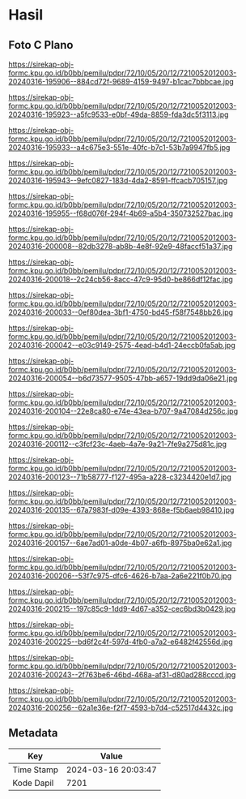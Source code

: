 # Hasil

## Foto C Plano

https://sirekap-obj-formc.kpu.go.id/b0bb/pemilu/pdpr/72/10/05/20/12/7210052012003-20240316-195906--884cd72f-9689-4159-9497-b1cac7bbbcae.jpg

https://sirekap-obj-formc.kpu.go.id/b0bb/pemilu/pdpr/72/10/05/20/12/7210052012003-20240316-195923--a5fc9533-e0bf-49da-8859-fda3dc5f3113.jpg

https://sirekap-obj-formc.kpu.go.id/b0bb/pemilu/pdpr/72/10/05/20/12/7210052012003-20240316-195933--a4c675e3-551e-40fc-b7c1-53b7a9947fb5.jpg

https://sirekap-obj-formc.kpu.go.id/b0bb/pemilu/pdpr/72/10/05/20/12/7210052012003-20240316-195943--9efc0827-183d-4da2-8591-ffcacb705157.jpg

https://sirekap-obj-formc.kpu.go.id/b0bb/pemilu/pdpr/72/10/05/20/12/7210052012003-20240316-195955--f68d076f-294f-4b69-a5b4-350732527bac.jpg

https://sirekap-obj-formc.kpu.go.id/b0bb/pemilu/pdpr/72/10/05/20/12/7210052012003-20240316-200008--82db3278-ab8b-4e8f-92e9-48faccf51a37.jpg

https://sirekap-obj-formc.kpu.go.id/b0bb/pemilu/pdpr/72/10/05/20/12/7210052012003-20240316-200018--2c24cb56-8acc-47c9-95d0-be866df12fac.jpg

https://sirekap-obj-formc.kpu.go.id/b0bb/pemilu/pdpr/72/10/05/20/12/7210052012003-20240316-200033--0ef80dea-3bf1-4750-bd45-f58f7548bb26.jpg

https://sirekap-obj-formc.kpu.go.id/b0bb/pemilu/pdpr/72/10/05/20/12/7210052012003-20240316-200042--e03c9149-2575-4ead-b4d1-24eccb0fa5ab.jpg

https://sirekap-obj-formc.kpu.go.id/b0bb/pemilu/pdpr/72/10/05/20/12/7210052012003-20240316-200054--b6d73577-9505-47bb-a657-19dd9da06e21.jpg

https://sirekap-obj-formc.kpu.go.id/b0bb/pemilu/pdpr/72/10/05/20/12/7210052012003-20240316-200104--22e8ca80-e74e-43ea-b707-9a47084d256c.jpg

https://sirekap-obj-formc.kpu.go.id/b0bb/pemilu/pdpr/72/10/05/20/12/7210052012003-20240316-200112--c3fcf23c-4aeb-4a7e-9a21-7fe9a275d81c.jpg

https://sirekap-obj-formc.kpu.go.id/b0bb/pemilu/pdpr/72/10/05/20/12/7210052012003-20240316-200123--71b58777-f127-495a-a228-c3234420e1d7.jpg

https://sirekap-obj-formc.kpu.go.id/b0bb/pemilu/pdpr/72/10/05/20/12/7210052012003-20240316-200135--67a7983f-d09e-4393-868e-f5b6aeb98410.jpg

https://sirekap-obj-formc.kpu.go.id/b0bb/pemilu/pdpr/72/10/05/20/12/7210052012003-20240316-200157--6ae7ad01-a0de-4b07-a6fb-8975ba0e62a1.jpg

https://sirekap-obj-formc.kpu.go.id/b0bb/pemilu/pdpr/72/10/05/20/12/7210052012003-20240316-200206--53f7c975-dfc6-4626-b7aa-2a6e221f0b70.jpg

https://sirekap-obj-formc.kpu.go.id/b0bb/pemilu/pdpr/72/10/05/20/12/7210052012003-20240316-200215--197c85c9-1dd9-4d67-a352-cec6bd3b0429.jpg

https://sirekap-obj-formc.kpu.go.id/b0bb/pemilu/pdpr/72/10/05/20/12/7210052012003-20240316-200225--bd6f2c4f-597d-4fb0-a7a2-e6482f42556d.jpg

https://sirekap-obj-formc.kpu.go.id/b0bb/pemilu/pdpr/72/10/05/20/12/7210052012003-20240316-200243--2f763be6-46bd-468a-af31-d80ad288cccd.jpg

https://sirekap-obj-formc.kpu.go.id/b0bb/pemilu/pdpr/72/10/05/20/12/7210052012003-20240316-200256--62a1e36e-f2f7-4593-b7d4-c52517d4432c.jpg


## Metadata

| Key        | Value               |
| ---------- | ------------------- |
| Time Stamp | 2024-03-16 20:03:47 |
| Kode Dapil | 7201                |



